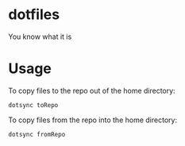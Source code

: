 # dotfiles
You know what it is

# Usage

To copy files to the repo out of the home directory:

```shell script
dotsync toRepo
```

To copy files from the repo into the home directory:

```shell script
dotsync fromRepo
```
